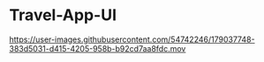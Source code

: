 # Travel-App-UI


https://user-images.githubusercontent.com/54742246/179037748-383d5031-d415-4205-958b-b92cd7aa8fdc.mov


